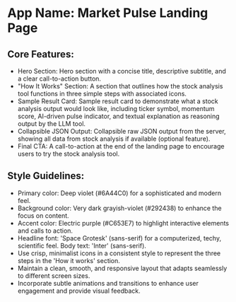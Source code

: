 # **App Name**: Market Pulse Landing Page

## Core Features:

- Hero Section: Hero section with a concise title, descriptive subtitle, and a clear call-to-action button.
- "How It Works" Section: A section that outlines how the stock analysis tool functions in three simple steps with associated icons.
- Sample Result Card: Sample result card to demonstrate what a stock analysis output would look like, including ticker symbol, momentum score, AI-driven pulse indicator, and textual explanation as reasoning output by the LLM tool.
- Collapsible JSON Output: Collapsible raw JSON output from the server, showing all data from stock analysis if available (optional feature).
- Final CTA: A call-to-action at the end of the landing page to encourage users to try the stock analysis tool.

## Style Guidelines:

- Primary color: Deep violet (#6A44C0) for a sophisticated and modern feel.
- Background color: Very dark grayish-violet (#292438) to enhance the focus on content.
- Accent color: Electric purple (#C653E7) to highlight interactive elements and calls to action.
- Headline font: 'Space Grotesk' (sans-serif) for a computerized, techy, scientific feel. Body text: 'Inter' (sans-serif).
- Use crisp, minimalist icons in a consistent style to represent the three steps in the 'How it works' section.
- Maintain a clean, smooth, and responsive layout that adapts seamlessly to different screen sizes.
- Incorporate subtle animations and transitions to enhance user engagement and provide visual feedback.